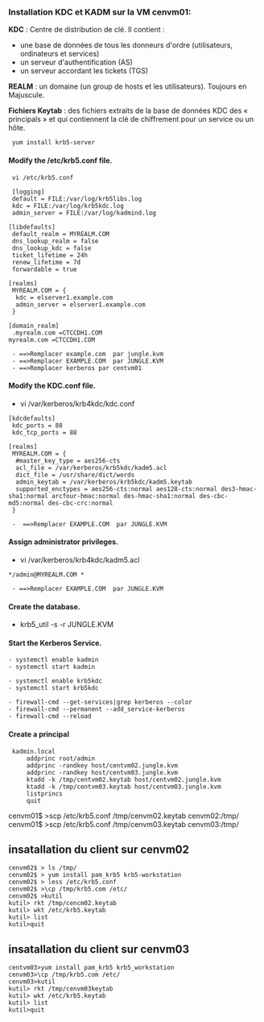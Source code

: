  
 ### Installation KDC et KADM sur la VM cenvm01:
 **KDC** : Centre de distribution de clé. Il contient :
   - une base de données de tous les donneurs d'ordre (utilisateurs, ordinateurs et services)
   - un serveur d'authentification (AS)
   - un serveur accordant les tickets (TGS)
 
 **REALM** : un domaine (un group de hosts et les utilisateurs). Toujours en Majuscule.
 
 **Fichiers Keytab** :  des fichiers extraits de la base de données KDC des « principals » et qui contiennent la clé de chiffrement pour un service ou un hôte.
```
 yum install krb5-server
```
#### Modify the /etc/krb5.conf file.

```
 vi /etc/krb5.conf  
```

```
 [logging]
 default = FILE:/var/log/krb5libs.log
 kdc = FILE:/var/log/krb5kdc.log
 admin_server = FILE:/var/log/kadmind.log

[libdefaults]
 default_realm = MYREALM.COM
 dns_lookup_realm = false
 dns_lookup_kdc = false
 ticket_lifetime = 24h
 renew_lifetime = 7d
 forwardable = true

[realms]
 MYREALM.COM = {
  kdc = elserver1.example.com
  admin_server = elserver1.example.com
 }

[domain_realm]
 .myrealm.com =CTCCDH1.COM
myrealm.com =CTCCDH1.COM
```
     - ==>Remplacer example.com  par jungle.kvm
     - ==>Remplacer EXAMPLE.COM  par JUNGLE.KVM
     - ==>Remplacer kerberos par centvm01

#### Modify the KDC.conf file.
- vi /var/kerberos/krb4kdc/kdc.conf
```
[kdcdefaults]
 kdc_ports = 88
 kdc_tcp_ports = 88

[realms]
 MYREALM.COM = {
  #master_key_type = aes256-cts
  acl_file = /var/kerberos/krb5kdc/kadm5.acl
  dict_file = /usr/share/dict/words
  admin_keytab = /var/kerberos/krb5kdc/kadm5.keytab
  supported_enctypes = aes256-cts:normal aes128-cts:normal des3-hmac-sha1:normal arcfour-hmac:normal des-hmac-sha1:normal des-cbc-md5:normal des-cbc-crc:normal
 }
```
     -  ==>Remplacer EXAMPLE.COM  par JUNGLE.KVM
#### Assign administrator privileges.
-  vi /var/kerberos/krb4kdc/kadm5.acl
```
*/admin@MYREALM.COM *
```
     - ==>Remplacer EXAMPLE.COM  par JUNGLE.KVM
#### Create the database.
- krb5_util -s -r JUNGLE.KVM
#### Start the Kerberos Service.
```
- systemctl enable kadmin
- systemctl start kadmin

- systemctl enable krb5kdc
- systemctl start krb5kdc

- firewall-cmd --get-services|grep kerberos --color
- firewall-cmd --permanent --add_service-kerberos
- firewall-cmd --reload
```

#### Create a principal
```
 kadmin.local
     addprinc root/admin  
     addprinc -randkey host/centvm02.jungle.kvm
     addprinc -randkey host/centvm03.jungle.kvm
     ktadd -k /tmp/centvm02.keytab host/centvm02.jungle.kvm
     ktadd -k /tmp/centvm03.keytab host/centvm03.jungle.kvm
     listprincs
     quit
```

cenvm01$ >scp /etc/krb5.conf /tmp/cenvm02.keytab cenvm02:/tmp/
cenvm01$ >scp /etc/krb5.conf /tmp/cenvm03.keytab cenvm03:/tmp/

## insatallation du client sur cenvm02
```
cenvm02$ > ls /tmp/
cenvm02$ > yum install pam_krb5 krb5-workstation
cenvm02$ > less /etc/krb5.conf
cenvm02$ >\cp /tmp/krb5.com /etc/
cenvm02$ >kutil
kutil> rkt /tmp/cencm02.keytab
kutil> wkt /etc/krb5.keytab
kutil> list
kutil>quit
```

## insatallation du client sur cenvm03
```
centvm03>yum install pam_krb5 krb5_workstation
cenvm03>\cp /tmp/krb5.com /etc/
cenvm03>kutil
kutil> rkt /tmp/cenvm03keytab
kutil> wkt /etc/krb5.keytab
kutil> list
kutil>quit
```









